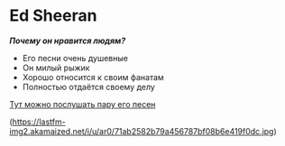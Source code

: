 
# **Ed Sheeran**
**_Почему он нравится людям?_**
* Его песни очень душевные
* Он милый рыжик
* Хорошо относится к своим фанатам
* Полностью отдаётся своему делу 

[Тут можно послушать пару его песен](https://www.youtube.com/user/EdSheeran)

(https://lastfm-img2.akamaized.net/i/u/ar0/71ab2582b79a456787bf08b6e419f0dc.jpg)
